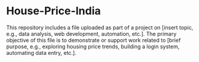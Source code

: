 # House-Price-India
This repository includes a file uploaded as part of a project on [insert topic, e.g., data analysis, web development, automation, etc.]. The primary objective of this file is to demonstrate or support work related to [brief purpose, e.g., exploring housing price trends, building a login system, automating data entry, etc.].
